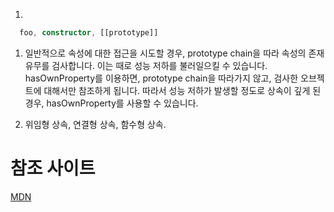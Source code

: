 1. 
  ```typescript
    foo, constructor, [[prototype]]
  ```

1. 일반적으로 속성에 대한 접근을 시도할 경우, prototype chain을 따라 속성의 존재 유무를 검사합니다. 이는 때로 성능 저하를 불러일으킬 수 있습니다. hasOwnProperty를 이용하면, prototype chain을 따라가지 않고, 검사한 오브젝트에 대해서만 참조하게 됩니다. 따라서 성능 저하가 발생할 정도로 상속이 깊게 된 경우, hasOwnProperty를 사용할 수 있습니다.

1. 위임형 상속, 연결형 상속, 함수형 상속.

# 참조 사이트
[MDN](https://developer.mozilla.org/ko/docs/Web/JavaScript/Inheritance_and_the_prototype_chain)
